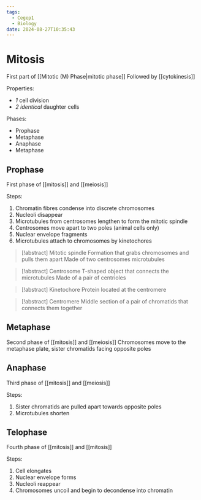 ```yaml
---
tags:
  - Cegep1
  - Biology
date: 2024-08-27T10:35:43
---
```


# Mitosis

First part of [[Mitotic (M) Phase|mitotic phase]]
Followed by [[cytokinesis]]

Properties:

- *1* cell division
- *2 identical* daughter cells

Phases:

- Prophase
- Metaphase
- Anaphase
- Metaphase

## Prophase

First phase of [[mitosis]] and [[meiosis]]

Steps:

1. Chromatin fibres condense into discrete chromosomes
2. Nucleoli disappear
3. Microtubules from centrosomes lengthen to form the mitotic spindle
4. Centrosomes move apart to two poles (animal cells only)
5. Nuclear envelope fragments
6. Microtubules attach to chromosomes by kinetochores

> [!abstract] Mitotic spindle
> Formation that grabs chromosomes and pulls them apart
> Made of two centrosomes microtubules

> [!abstract] Centrosome
> T-shaped object that connects the microtubules
> Made of a pair of centrioles

> [!abstract] Kinetochore
> Protein located at the centromere

> [!abstract] Centromere
> Middle section of a pair of chromatids that connects them together

## Metaphase

Second phase of [[mitosis]] and [[meiosis]]
Chromosomes move to the metaphase plate, sister chromatids facing opposite poles

## Anaphase

Third phase of [[mitosis]] and [[meiosis]]

Steps:

1. Sister chromatids are pulled apart towards opposite poles
2. Microtubules shorten

## Telophase

Fourth phase of [[mitosis]] and [[mitosis]]

Steps:

1. Cell elongates
2. Nuclear envelope forms
3. Nucleoli reappear
4. Chromosomes uncoil and begin to decondense into chromatin
